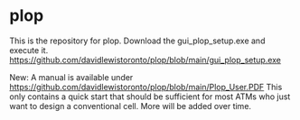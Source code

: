 # plop
This is the repository for plop.
Download the gui_plop_setup.exe and execute it.
<https://github.com/davidlewistoronto/plop/blob/main/gui_plop_setup.exe>

New: A manual is available under https://github.com/davidlewistoronto/plop/blob/main/Plop_User.PDF
This only contains a quick start that should be sufficient for most ATMs who just want to design a conventional cell.
More will be added over time.

